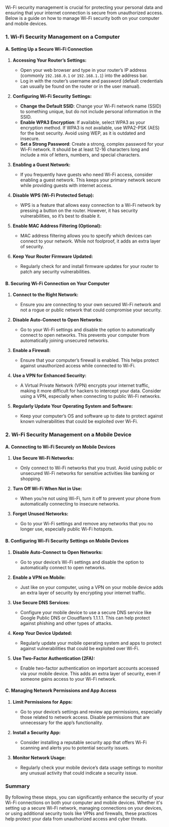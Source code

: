 Wi-Fi security management is crucial for protecting your personal data and ensuring that your internet connection is secure from unauthorized access. Below is a guide on how to manage Wi-Fi security both on your computer and mobile devices.

### **1. Wi-Fi Security Management on a Computer**

#### **A. Setting Up a Secure Wi-Fi Connection**

1. **Accessing Your Router’s Settings:**
   - Open your web browser and type in your router’s IP address (commonly `192.168.0.1` or `192.168.1.1`) into the address bar.
   - Log in with the router’s username and password (default credentials can usually be found on the router or in the user manual).

2. **Configuring Wi-Fi Security Settings:**
   - **Change the Default SSID**: Change your Wi-Fi network name (SSID) to something unique, but do not include personal information in the SSID.
   - **Enable WPA3 Encryption**: If available, select WPA3 as your encryption method. If WPA3 is not available, use WPA2-PSK (AES) for the best security. Avoid using WEP, as it is outdated and insecure.
   - **Set a Strong Password**: Create a strong, complex password for your Wi-Fi network. It should be at least 12-16 characters long and include a mix of letters, numbers, and special characters.

3. **Enabling a Guest Network:**
   - If you frequently have guests who need Wi-Fi access, consider enabling a guest network. This keeps your primary network secure while providing guests with internet access.

4. **Disable WPS (Wi-Fi Protected Setup):**
   - WPS is a feature that allows easy connection to a Wi-Fi network by pressing a button on the router. However, it has security vulnerabilities, so it’s best to disable it.

5. **Enable MAC Address Filtering (Optional):**
   - MAC address filtering allows you to specify which devices can connect to your network. While not foolproof, it adds an extra layer of security.

6. **Keep Your Router Firmware Updated:**
   - Regularly check for and install firmware updates for your router to patch any security vulnerabilities.

#### **B. Securing Wi-Fi Connection on Your Computer**

1. **Connect to the Right Network:**
   - Ensure you are connecting to your own secured Wi-Fi network and not a rogue or public network that could compromise your security.

2. **Disable Auto-Connect to Open Networks:**
   - Go to your Wi-Fi settings and disable the option to automatically connect to open networks. This prevents your computer from automatically joining unsecured networks.

3. **Enable a Firewall:**
   - Ensure that your computer’s firewall is enabled. This helps protect against unauthorized access while connected to Wi-Fi.

4. **Use a VPN for Enhanced Security:**
   - A Virtual Private Network (VPN) encrypts your internet traffic, making it more difficult for hackers to intercept your data. Consider using a VPN, especially when connecting to public Wi-Fi networks.

5. **Regularly Update Your Operating System and Software:**
   - Keep your computer’s OS and software up to date to protect against known vulnerabilities that could be exploited over Wi-Fi.

### **2. Wi-Fi Security Management on a Mobile Device**

#### **A. Connecting to Wi-Fi Securely on Mobile Devices**

1. **Use Secure Wi-Fi Networks:**
   - Only connect to Wi-Fi networks that you trust. Avoid using public or unsecured Wi-Fi networks for sensitive activities like banking or shopping.

2. **Turn Off Wi-Fi When Not in Use:**
   - When you’re not using Wi-Fi, turn it off to prevent your phone from automatically connecting to insecure networks.

3. **Forget Unused Networks:**
   - Go to your Wi-Fi settings and remove any networks that you no longer use, especially public Wi-Fi hotspots.

#### **B. Configuring Wi-Fi Security Settings on Mobile Devices**

1. **Disable Auto-Connect to Open Networks:**
   - Go to your device’s Wi-Fi settings and disable the option to automatically connect to open networks.

2. **Enable a VPN on Mobile:**
   - Just like on your computer, using a VPN on your mobile device adds an extra layer of security by encrypting your internet traffic.

3. **Use Secure DNS Services:**
   - Configure your mobile device to use a secure DNS service like Google Public DNS or Cloudflare’s 1.1.1.1. This can help protect against phishing and other types of attacks.

4. **Keep Your Device Updated:**
   - Regularly update your mobile operating system and apps to protect against vulnerabilities that could be exploited over Wi-Fi.

5. **Use Two-Factor Authentication (2FA):**
   - Enable two-factor authentication on important accounts accessed via your mobile device. This adds an extra layer of security, even if someone gains access to your Wi-Fi network.

#### **C. Managing Network Permissions and App Access**

1. **Limit Permissions for Apps:**
   - Go to your device’s settings and review app permissions, especially those related to network access. Disable permissions that are unnecessary for the app’s functionality.

2. **Install a Security App:**
   - Consider installing a reputable security app that offers Wi-Fi scanning and alerts you to potential security issues.

3. **Monitor Network Usage:**
   - Regularly check your mobile device’s data usage settings to monitor any unusual activity that could indicate a security issue.

### **Summary**

By following these steps, you can significantly enhance the security of your Wi-Fi connections on both your computer and mobile devices. Whether it's setting up a secure Wi-Fi network, managing connections on your devices, or using additional security tools like VPNs and firewalls, these practices help protect your data from unauthorized access and cyber threats.